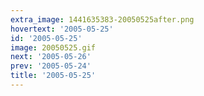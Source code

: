 ```yaml
---
extra_image: 1441635383-20050525after.png
hovertext: '2005-05-25'
id: '2005-05-25'
image: 20050525.gif
next: '2005-05-26'
prev: '2005-05-24'
title: '2005-05-25'
---
```

